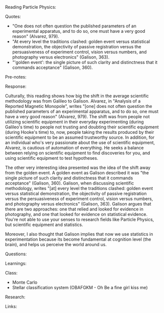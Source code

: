 Reading Particle Physics:

Quotes:

- "One does not often question the published parameters of an experimental apparatus, and to do so, one must have a very good reason" (Alvarez, 979).
- "At every level the traditions clashed: golden event versus statistical demonstration, the objectivity of passive registration versus the persuasiveness of experiment control, vision versus numbers, and photography versus electronics" (Galison, 363).
- "'golden event': the single picture of such clarity and distinctness that it commands acceptance" (Galison, 360).

Pre-notes:

Response:

Culturally, this reading shows how big the shift in the average scientific methodology was from Galileo to Galison. Alvarez, in "Analysis of a Reported Magnetic Monopole", writes "[one] does not often question the published parameters of an experimental apparatus, and to do so, one must have a very good reason" (Alvarez, 979). The shift was from people not utilizing scientific equipment in their everyday experimenting (during Galileo's time) to people not trusting and doubting their scientific equipment (during Hooke's time) to, now, people taking the results produced by their scientific equipment to be an assumed trustworthy source. In addition, for an individual who's very passionate about the use of scientific equipment, Alvarez, is cautious of automation of everything. He seeks a balance between relying on scientific equipment to find discoveries for you, and using scientific equipment to test hypotheses.

The other very interesting idea presented was the idea of the shift away from the golden event. A golden event as Galison described it was "the single picture of such clarity and distinctness that it commands acceptance" (Galison, 360). Galison, when discussing scientific methodology, writes "[at] every level the traditions clashed: golden event versus statistical demonstration, the objectivity of passive registration versus the persuasiveness of experiment control, vision versus numbers, and photography versus electronics" (Galison, 363). Galison argues that there are two approaches: one that relied and looked for evidence in photography, and one that looked for evidence on statistical evidence. You're not able to use your senses to research fields like Particle Physics, but scientific equipment and statistics.

Moreover, I also thought that Galison implies that now we use statistics in experimentation because its become fundamental at cognition level (the brain), and helps us perceive the world around us.

Questions:

Learnings:

Class:

- Monte Carlo
- Stellar classification system (OBAFGKM - Oh Be a fine girl kiss me)

Research:

Links:
